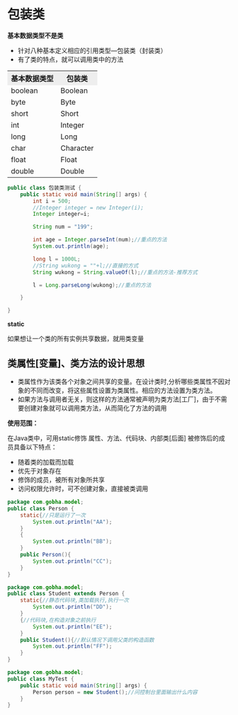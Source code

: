# 包装类

**基本数据类型不是类**

- 针对八种基本定义相应的引用类型—包装类（封装类）
- 有了类的特点，就可以调用类中的方法

<table>
  <tr>
    <th bgcolor=#eeeeee>基本数据类型</th>
    <th bgcolor=#eeeeee>包装类</th>
  </tr>
  <tr>
    <td>boolean</td>
    <td>Boolean</td>
  </tr>
  <tr>
    <td>byte</td>
    <td>Byte</td>
  </tr>
  <tr>
    <td>short</td>
    <td>Short</td>
  </tr>
  <tr>
    <td>int</td>
    <td>Integer</td>
  </tr>
  <tr>
    <td>long</td>
    <td>Long</td>
  </tr>
  <tr>
    <td>char</td>
    <td>Character</td>
  </tr>
  <tr>
    <td>float</td>
    <td>Float</td>
  </tr>
  <tr>
    <td>double</td>
    <td>Double</td>
  </tr>
</table>

```java
public class 包装类测试 {
    public static void main(String[] args) {
        int i = 500;
        //Integer integer = new Integer(i);
        Integer integer=i;

        String num = "199";

        int age = Integer.parseInt(num);//重点的方法
        System.out.println(age);

        long l = 1000L;
        //String wukong = ""+l;//直接的方式
        String wukong = String.valueOf(l);//重点的方法-推荐方式

        l = Long.parseLong(wukong);//重点的方法

    }

}
```

**static**

如果想让一个类的所有实例共享数据，就用类变量

## 类属性[变量]、类方法的设计思想

- 类属性作为该类各个对象之间共享的变量。在设计类时,分析哪些类属性不因对象的不同而改变，将这些属性设置为类属性。相应的方法设置为类方法。
- 如果方法与调用者无关，则这样的方法通常被声明为类方法[工厂]，由于不需要创建对象就可以调用类方法，从而简化了方法的调用

**使用范围：**

在Java类中，可用static修饰 属性、方法、代码块、内部类[后面]
被修饰后的成员具备以下特点：

- 随着类的加载而加载
- 优先于对象存在
- 修饰的成员，被所有对象所共享
- 访问权限允许时，可不创建对象，直接被类调用

```java
package com.gobha.model;
public class Person {
    static{//只是运行了一次
        System.out.println("AA");
    }
    {
        System.out.println("BB");
    }
    public Person(){
        System.out.println("CC");
    }
}

package com.gobha.model;
public class Student extends Person {
    static{//静态代码块,类加载执行,执行一次
        System.out.println("DD");
    }
    {//代码块,在构造对象之前执行
        System.out.println("EE");
    }
    public Student(){//默认情况下调用父类的构造函数
        System.out.println("FF");
    }
}

package com.gobha.model;
public class MyTest {
    public static void main(String[] args) {
        Person person = new Student();//问控制台里面输出什么内容
    }
}
```